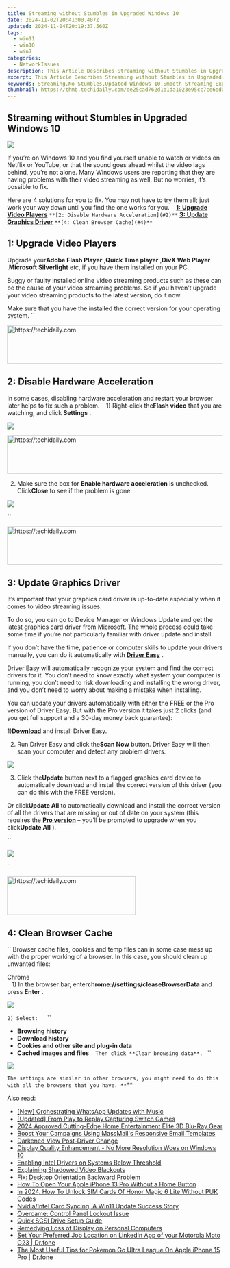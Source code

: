 ```yaml
---
title: Streaming without Stumbles in Upgraded Windows 10
date: 2024-11-02T20:41:00.407Z
updated: 2024-11-04T20:19:37.560Z
tags:
  - win11
  - win10
  - win7
categories:
  - NetworkIssues
description: This Article Describes Streaming without Stumbles in Upgraded Windows 10
excerpt: This Article Describes Streaming without Stumbles in Upgraded Windows 10
keywords: Streaming,No Stumbles,Updated Windows 10,Smooth Streaming Experience,Windows Operating System Updates,Stable Streamers on PCs,Latest Windows Features for Media Playback
thumbnail: https://thmb.techidaily.com/de25cad762d1b1da1023e95cc7ce6ed0cc716ab658bda48c421a9e8a9c4e4418.png
---
```


## Streaming without Stumbles in Upgraded Windows 10

![](https://images.drivereasy.com/wp-content/uploads/2017/09/img_59bf33c97703a.jpg)

 If you’re on Windows 10 and you find yourself unable to watch or videos on Netflix or YouTube, or that the sound goes ahead whilst the video lags behind, you’re not alone. Many Windows users are reporting that they are having problems with their video streaming as well. But no worries, it’s possible to fix.

 Here are 4 solutions for you to fix. You may not have to try them all; just work your way down until you find the one works for you.
``
`` [**1:** **Upgrade Video Players**](#1)
`` **[2: Disable Hardware Acceleration](#2)**
`` **[3: Update Graphics Driver](#3)**
`` **[4: Clean Browser Cache](#4)**
``

## **1: Upgrade Video Players**

 Upgrade your**Adobe Flash Player** ,**Quick Time player** ,**DivX Web Player** ,**Microsoft Silverlight** etc, if you have them installed on your PC.

 Buggy or faulty installed online video streaming products such as these can be the cause of your video streaming problems. So if you haven’t upgrade your video streaming products to the latest version, do it now.

 Make sure that you have the installed the correct version for your operating system.
``

<!-- affiliate ads begin -->
<a href="https://appsumo.8odi.net/c/5597632/2043593/7443" target="_top" id="2043593">
  <img src="//a.impactradius-go.com/display-ad/7443-2043593" border="0" alt="https://techidaily.com" width="728" height="90"/>
</a>
<img height="0" width="0" src="https://appsumo.8odi.net/i/5597632/2043593/7443" style="position:absolute;visibility:hidden;" border="0" />
<!-- affiliate ads end -->

## **2: Disable Hardware Acceleration**

 In some cases, disabling hardware acceleration and restart your browser later helps to fix such a problem.
``
`` 1) Right-click the**Flash video** that you are watching, and click **Settings** .

![](https://images.drivereasy.com/wp-content/uploads/2016/09/settings-on-flash-video.png)

<!-- affiliate ads begin -->
<a href="https://aligracehair.sjv.io/c/5597632/1925473/19272" target="_top" id="1925473">
  <img src="//a.impactradius-go.com/display-ad/19272-1925473" border="0" alt="https://techidaily.com" width="728" height="90"/>
</a>
<img height="0" width="0" src="https://aligracehair.sjv.io/i/5597632/1925473/19272" style="position:absolute;visibility:hidden;" border="0" />
<!-- affiliate ads end -->

 2) Make sure the box for **Enable hardware acceleration** is unchecked. Click**Close** to see if the problem is gone.

![](https://images.drivereasy.com/wp-content/uploads/2016/09/enable-hardware-accleration.png)

``

<!-- affiliate ads begin -->
<a href="https://ephamedtechinc.pxf.io/c/5597632/2136612/26400" target="_top" id="2136612">
  <img src="//a.impactradius-go.com/display-ad/26400-2136612" border="0" alt="https://techidaily.com" width="728" height="90"/>
</a>
<img height="0" width="0" src="https://ephamedtechinc.pxf.io/i/5597632/2136612/26400" style="position:absolute;visibility:hidden;" border="0" />
<!-- affiliate ads end -->

## **3: Update Graphics Driver**

 It’s important that your graphics card driver is up-to-date especially when it comes to video streaming issues.

 To do so, you can go to Device Manager or Windows Update and get the latest graphics card driver from Microsoft. The whole process could take some time if you’re not particularly familiar with driver update and install.

 If you don’t have the time, patience or computer skills to update your drivers manually, you can do it automatically with [**Driver Easy**](https://tools.techidaily.com/drivereasy/download/) .

 Driver Easy will automatically recognize your system and find the correct drivers for it. You don’t need to know exactly what system your computer is running, you don’t need to risk downloading and installing the wrong driver, and you don’t need to worry about making a mistake when installing.

 You can update your drivers automatically with either the FREE or the Pro version of Driver Easy. But with the Pro version it takes just 2 clicks (and you get full support and a 30-day money back guarantee):

 1)[**Download**](https://tools.techidaily.com/drivereasy/download/) and install Driver Easy.

 2) Run Driver Easy and click the**Scan Now** button. Driver Easy will then scan your computer and detect any problem drivers.

![](https://images.drivereasy.com/wp-content/uploads/2017/08/img_59914e6936efa.png)

 3) Click the**Update** button next to a flagged graphics card device to automatically download and install the correct version of this driver (you can do this with the FREE version).

 Or click**Update All** to automatically download and install the correct version of all the drivers that are missing or out of date on your system (this requires the [**Pro version**](https://tools.techidaily.com/drivereasy/download/) – you’ll be prompted to upgrade when you click**Update All** ).

``

![](https://images.drivereasy.com/wp-content/uploads/2017/08/img_59914e6f9c972.jpg)

``

<!-- affiliate ads begin -->
<a href="https://aligracehair.sjv.io/c/5597632/1915865/19272" target="_top" id="1915865">
  <img src="//a.impactradius-go.com/display-ad/19272-1915865" border="0" alt="https://techidaily.com" width="300" height="90"/>
</a>
<img height="0" width="0" src="https://aligracehair.sjv.io/i/5597632/1915865/19272" style="position:absolute;visibility:hidden;" border="0" />
<!-- affiliate ads end -->

## **4: Clean Browser Cache**

`` Browser cache files, cookies and temp files can in some case mess up with the proper working of a browser. In this case, you should clean up unwanted files:

 Chrome  
``
`` 1) In the browser bar, enter**chrome://settings/cleaseBrowserData**  and press **Enter** .
``
``

![](https://images.drivereasy.com/wp-content/uploads/2016/09/img_57d912ef7ac04-600x212.jpg)

``2) Select:
``
`` `` ``

* **Browsing history**
`` ``
* **Download history**
`` ``
* **Cookies and other site and plug-in data**
`` ``
* **Cached images and files**
`` ``
``Then click **Clear browsing data**.
``
``

![](https://images.drivereasy.com/wp-content/uploads/2016/09/clear-browsing-data.png)

``The settings are similar in other browsers, you might need to do this with all the browsers that you have.
**``**

<ins class="adsbygoogle"
     style="display:block"
     data-ad-format="autorelaxed"
     data-ad-client="ca-pub-7571918770474297"
     data-ad-slot="1223367746"></ins>

<ins class="adsbygoogle"
     style="display:block"
     data-ad-client="ca-pub-7571918770474297"
     data-ad-slot="8358498916"
     data-ad-format="auto"
     data-full-width-responsive="true"></ins>

<span class="atpl-alsoreadstyle">Also read:</span>
<div><ul>
<li><a href="https://extra-support.techidaily.com/new-orchestrating-whatsapp-updates-with-music/"><u>[New] Orchestrating WhatsApp Updates with Music</u></a></li>
<li><a href="https://video-screen-grab.techidaily.com/updated-from-play-to-replay-capturing-switch-games/"><u>[Updated] From Play to Replay Capturing Switch Games</u></a></li>
<li><a href="https://article-knowledge.techidaily.com/2024-approved-cutting-edge-home-entertainment-elite-3d-blu-ray-gear/"><u>2024 Approved Cutting-Edge Home Entertainment Elite 3D Blu-Ray Gear</u></a></li>
<li><a href="https://discover-bytes.techidaily.com/boost-your-campaigns-using-massmails-responsive-email-templates/"><u>Boost Your Campaigns Using MassMail's Responsive Email Templates</u></a></li>
<li><a href="https://network-issues.techidaily.com/darkened-view-post-driver-change/"><u>Darkened View Post-Driver Change</u></a></li>
<li><a href="https://network-issues.techidaily.com/display-quality-enhancement-no-more-resolution-woes-on-windows-10/"><u>Display Quality Enhancement - No More Resolution Woes on Windows 10</u></a></li>
<li><a href="https://network-issues.techidaily.com/enabling-intel-drivers-on-systems-below-threshold/"><u>Enabling Intel Drivers on Systems Below Threshold</u></a></li>
<li><a href="https://network-issues.techidaily.com/explaining-shadowed-video-blackouts/"><u>Explaining Shadowed Video Blackouts</u></a></li>
<li><a href="https://network-issues.techidaily.com/fix-desktop-orientation-backward-problem/"><u>Fix: Desktop Orientation Backward Problem</u></a></li>
<li><a href="https://ios-unlock.techidaily.com/how-to-open-your-apple-iphone-13-pro-without-a-home-button-by-drfone-ios/"><u>How To Open Your Apple iPhone 13 Pro Without a Home Button</u></a></li>
<li><a href="https://sim-unlock.techidaily.com/in-2024-how-to-unlock-sim-cards-of-honor-magic-6-lite-without-puk-codes-by-drfone-android/"><u>In 2024, How To Unlock SIM Cards Of Honor Magic 6 Lite Without PUK Codes</u></a></li>
<li><a href="https://network-issues.techidaily.com/nvidiaintel-card-syncing-a-win11-update-success-story/"><u>Nvidia/Intel Card Syncing, A Win11 Update Success Story</u></a></li>
<li><a href="https://network-issues.techidaily.com/overcame-control-panel-lockout-issue/"><u>Overcame: Control Panel Lockout Issue</u></a></li>
<li><a href="https://driver-install.techidaily.com/quick-scsi-drive-setup-guide/"><u>Quick SCSI Drive Setup Guide</u></a></li>
<li><a href="https://network-issues.techidaily.com/remedying-loss-of-display-on-personal-computers/"><u>Remedying Loss of Display on Personal Computers</u></a></li>
<li><a href="https://location-social.techidaily.com/set-your-preferred-job-location-on-linkedin-app-of-your-motorola-moto-g23-drfone-by-drfone-virtual-android/"><u>Set Your Preferred Job Location on LinkedIn App of your Motorola Moto G23 | Dr.fone</u></a></li>
<li><a href="https://ios-pokemon-go.techidaily.com/the-most-useful-tips-for-pokemon-go-ultra-league-on-apple-iphone-15-pro-drfone-by-drfone-virtual-ios/"><u>The Most Useful Tips for Pokemon Go Ultra League On Apple iPhone 15 Pro | Dr.fone</u></a></li>
</ul></div>

